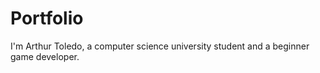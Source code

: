 # Portfolio
I'm Arthur Toledo, a computer science university student and a beginner game developer.
